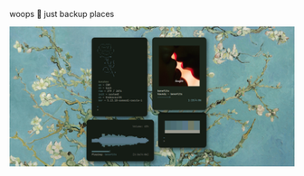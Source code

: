 woops 🤧
just backup places

![Image](https://github.com/qimochi/dotfiles/blob/main/2021-08-16-224625_maim.png)
